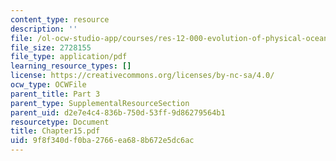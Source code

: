 ```yaml
---
content_type: resource
description: ''
file: /ol-ocw-studio-app/courses/res-12-000-evolution-of-physical-oceanography-spring-2007/9f8f340df0ba2766ea688b672e5dc6ac_Chapter15.pdf
file_size: 2728155
file_type: application/pdf
learning_resource_types: []
license: https://creativecommons.org/licenses/by-nc-sa/4.0/
ocw_type: OCWFile
parent_title: Part 3
parent_type: SupplementalResourceSection
parent_uid: d2e7e4c4-836b-750d-53ff-9d86279564b1
resourcetype: Document
title: Chapter15.pdf
uid: 9f8f340d-f0ba-2766-ea68-8b672e5dc6ac
---
```

